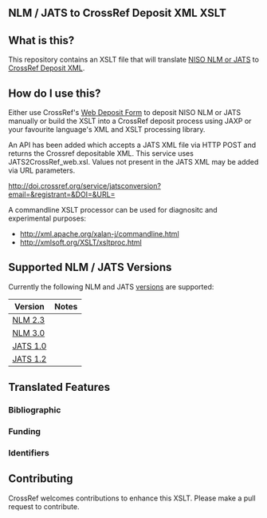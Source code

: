 ## NLM / JATS to CrossRef Deposit XML XSLT

## What is this?

This repository contains an XSLT file that will translate [NISO NLM or JATS](http://jats.nlm.nih.gov/versions.html)
to [CrossRef Deposit XML](http://help.crossref.org/deposit_schema).

## How do I use this?

Either use CrossRef's [Web Deposit Form](http://www.crossref.org/webDeposit/) to deposit NISO NLM or JATS manually
or build the XSLT into a CrossRef deposit process using JAXP or your favourite language's XML and XSLT processing library.

An API has been added which accepts a JATS XML file via HTTP POST and returns the Crossref depositable XML. This service uses JATS2CrossRef_web.xsl. Values not present in the JATS XML may be added via URL parameters.

http://doi.crossref.org/service/jatsconversion?email=&registrant=&DOI=&URL=

A commandline XSLT processor can be used for diagnositc and experimental purposes:

- http://xml.apache.org/xalan-j/commandline.html
- http://xmlsoft.org/XSLT/xsltproc.html

## Supported NLM / JATS Versions

Currently the following NLM and JATS [versions](http://jats.nlm.nih.gov/versions.html) are supported:

| Version  | Notes   |
|----------|---------|
| [NLM 2.3](http://dtd.nlm.nih.gov/2.3/) |         |
| [NLM 3.0](http://dtd.nlm.nih.gov/3.0/) |         |
| [JATS 1.0](http://jats.nlm.nih.gov/1.0/) |         |
| [JATS 1.2](http://ftp.ncbi.nlm.nih.gov/pub/jats/publishing/1.2d2/) |   |


## Translated Features

###  Bibliographic

###  Funding

###  Identifiers

## Contributing

CrossRef welcomes contributions to enhance this XSLT. Please make a pull request to contribute.

